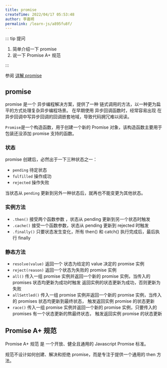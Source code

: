 ```yaml
---
title: promise
createTime: 2022/04/17 05:53:48
author: 李嘉明
permalink: /learn-js/a895fu8f/
---
```


::: tip 提问

1. 简单介绍一下 promise
2. 说一下 Promise A+ 规范

:::

参阅 [详解 promise](/article/q40nq4hv)

## promise

promise 是一个 异步编程解决方案，提供了一种 链式调用的方法，以一种更为扁平的方式处理复杂异步编程场景。
在早期使用 异步回调函数时，经常容易出现 在异步回调中写异步回调的回调嵌套地域，导致代码拥冗难以阅读。

`Promise`是一个构造函数，用于创建一个新的 Promise 对象，该构造函数主要用于包装还没添加 promise 支持的函数。

### 状态

promise 创建后，必然出于一下三种状态之一：

- `pending` 待定状态
- `fulfilled` 操作成功
- `rejected` 操作失败

当状态从 `pending` 更新到另外一种状态后，就再也不能变更为其他状态。

### 实例方法

- `.then()` 接受两个函数参数 ，状态从 pending 更新到另一个状态时触发
- `.cache()` 接受一个函数参数，状态从 pending 更新到 rejected 时触发
- `.finally()` 只要状态发生变化，所有 then() 和 catch() 执行完成后，最后执行 finally

### 静态方法

- `resolve(value)` 返回一个 状态为给定的 value 决定的 promise 实例
- `reject(reason)` 返回一个状态为失败的 promise 实例
- `all()` 传入一组 promise 实例并返回一个新的 promise 实例，当传入的 promises 状态均更新为成功时触发
  返回实例的状态更新为成功，否则更新为失败
- `allSettled()` 传入一组 promise 实例并返回一个新的 promise 实例，当传入的 promises 状态均更新到最终状态，
  触发返回实例 promise 的状态更新
- `race()` 传入一组 promise 实例并返回一个新的 promise 实例，只要传入的 promises 有一个状态更新的熬最终状态，
  触发返回实例 promise 的状态更新

## Promise A+ 规范

Promise A+ 规范 是 一个开放、健全且通用的 Javascript Promise 标准。

规范不设计如何创建、解决和拒绝 promise，而是专注于提供一个通用的 then 方法。
